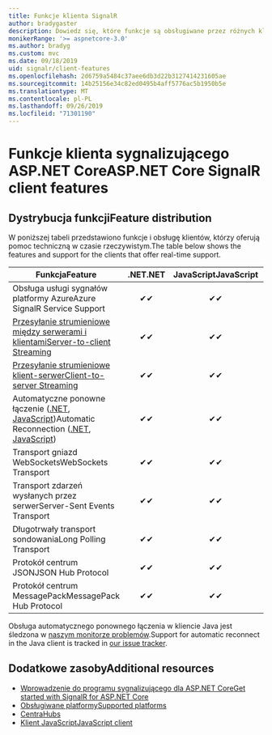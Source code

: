```yaml
---
title: Funkcje klienta SignalR
author: bradygaster
description: Dowiedz się, które funkcje są obsługiwane przez różnych klientów ASP.NET Core sygnalizujących.
monikerRange: '>= aspnetcore-3.0'
ms.author: bradyg
ms.custom: mvc
ms.date: 09/18/2019
uid: signalr/client-features
ms.openlocfilehash: 2d6759a5484c37aee6db3d22b3127414231605ae
ms.sourcegitcommit: 14b25156e34c82ed0495b4aff5776ac5b1950b5e
ms.translationtype: MT
ms.contentlocale: pl-PL
ms.lasthandoff: 09/26/2019
ms.locfileid: "71301190"
---
```

# <a name="aspnet-core-signalr-client-features"></a><span data-ttu-id="4b04b-103">Funkcje klienta sygnalizującego ASP.NET Core</span><span class="sxs-lookup"><span data-stu-id="4b04b-103">ASP.NET Core SignalR client features</span></span>

## <a name="feature-distribution"></a><span data-ttu-id="4b04b-104">Dystrybucja funkcji</span><span class="sxs-lookup"><span data-stu-id="4b04b-104">Feature distribution</span></span>

<span data-ttu-id="4b04b-105">W poniższej tabeli przedstawiono funkcje i obsługę klientów, którzy oferują pomoc techniczną w czasie rzeczywistym.</span><span class="sxs-lookup"><span data-stu-id="4b04b-105">The table below shows the features and support for the clients that offer real-time support.</span></span>

| <span data-ttu-id="4b04b-106">Funkcja</span><span class="sxs-lookup"><span data-stu-id="4b04b-106">Feature</span></span> | <span data-ttu-id="4b04b-107">.NET</span><span class="sxs-lookup"><span data-stu-id="4b04b-107">.NET</span></span> | <span data-ttu-id="4b04b-108">JavaScript</span><span class="sxs-lookup"><span data-stu-id="4b04b-108">JavaScript</span></span> | <span data-ttu-id="4b04b-109">Java</span><span class="sxs-lookup"><span data-stu-id="4b04b-109">Java</span></span> |
| ---- | :-: | :-: | :-: |
| <span data-ttu-id="4b04b-110">Obsługa usługi sygnałów platformy Azure</span><span class="sxs-lookup"><span data-stu-id="4b04b-110">Azure SignalR Service Support</span></span> |<span data-ttu-id="4b04b-111">✔</span><span class="sxs-lookup"><span data-stu-id="4b04b-111">✔</span></span>|<span data-ttu-id="4b04b-112">✔</span><span class="sxs-lookup"><span data-stu-id="4b04b-112">✔</span></span>|<span data-ttu-id="4b04b-113">✔</span><span class="sxs-lookup"><span data-stu-id="4b04b-113">✔</span></span>|
| [<span data-ttu-id="4b04b-114">Przesyłanie strumieniowe między serwerami i klientami</span><span class="sxs-lookup"><span data-stu-id="4b04b-114">Server-to-client Streaming</span></span>](xref:signalr/streaming)          |<span data-ttu-id="4b04b-115">✔</span><span class="sxs-lookup"><span data-stu-id="4b04b-115">✔</span></span>|<span data-ttu-id="4b04b-116">✔</span><span class="sxs-lookup"><span data-stu-id="4b04b-116">✔</span></span>|<span data-ttu-id="4b04b-117">✔</span><span class="sxs-lookup"><span data-stu-id="4b04b-117">✔</span></span>|
| [<span data-ttu-id="4b04b-118">Przesyłanie strumieniowe klient-serwer</span><span class="sxs-lookup"><span data-stu-id="4b04b-118">Client-to-server Streaming</span></span>](xref:signalr/streaming)          |<span data-ttu-id="4b04b-119">✔</span><span class="sxs-lookup"><span data-stu-id="4b04b-119">✔</span></span>|<span data-ttu-id="4b04b-120">✔</span><span class="sxs-lookup"><span data-stu-id="4b04b-120">✔</span></span>|<span data-ttu-id="4b04b-121">✔</span><span class="sxs-lookup"><span data-stu-id="4b04b-121">✔</span></span>|
| <span data-ttu-id="4b04b-122">Automatyczne ponowne łączenie ([.NET](/aspnet/core/signalr/dotnet-client?view=aspnetcore-3.0&tabs=visual-studio#handle-lost-connection), [JavaScript](/aspnet/core/signalr/javascript-client?view=aspnetcore-3.0#reconnect-clients))</span><span class="sxs-lookup"><span data-stu-id="4b04b-122">Automatic Reconnection ([.NET](/aspnet/core/signalr/dotnet-client?view=aspnetcore-3.0&tabs=visual-studio#handle-lost-connection), [JavaScript](/aspnet/core/signalr/javascript-client?view=aspnetcore-3.0#reconnect-clients))</span></span>          |<span data-ttu-id="4b04b-123">✔</span><span class="sxs-lookup"><span data-stu-id="4b04b-123">✔</span></span>|<span data-ttu-id="4b04b-124">✔</span><span class="sxs-lookup"><span data-stu-id="4b04b-124">✔</span></span>| |
| <span data-ttu-id="4b04b-125">Transport gniazd WebSockets</span><span class="sxs-lookup"><span data-stu-id="4b04b-125">WebSockets Transport</span></span> |<span data-ttu-id="4b04b-126">✔</span><span class="sxs-lookup"><span data-stu-id="4b04b-126">✔</span></span>|<span data-ttu-id="4b04b-127">✔</span><span class="sxs-lookup"><span data-stu-id="4b04b-127">✔</span></span>|<span data-ttu-id="4b04b-128">✔</span><span class="sxs-lookup"><span data-stu-id="4b04b-128">✔</span></span>|
| <span data-ttu-id="4b04b-129">Transport zdarzeń wysłanych przez serwer</span><span class="sxs-lookup"><span data-stu-id="4b04b-129">Server-Sent Events Transport</span></span> |<span data-ttu-id="4b04b-130">✔</span><span class="sxs-lookup"><span data-stu-id="4b04b-130">✔</span></span>|<span data-ttu-id="4b04b-131">✔</span><span class="sxs-lookup"><span data-stu-id="4b04b-131">✔</span></span>| |
| <span data-ttu-id="4b04b-132">Długotrwały transport sondowania</span><span class="sxs-lookup"><span data-stu-id="4b04b-132">Long Polling Transport</span></span> |<span data-ttu-id="4b04b-133">✔</span><span class="sxs-lookup"><span data-stu-id="4b04b-133">✔</span></span>|<span data-ttu-id="4b04b-134">✔</span><span class="sxs-lookup"><span data-stu-id="4b04b-134">✔</span></span>|<span data-ttu-id="4b04b-135">✔</span><span class="sxs-lookup"><span data-stu-id="4b04b-135">✔</span></span>|
| <span data-ttu-id="4b04b-136">Protokół centrum JSON</span><span class="sxs-lookup"><span data-stu-id="4b04b-136">JSON Hub Protocol</span></span> |<span data-ttu-id="4b04b-137">✔</span><span class="sxs-lookup"><span data-stu-id="4b04b-137">✔</span></span>|<span data-ttu-id="4b04b-138">✔</span><span class="sxs-lookup"><span data-stu-id="4b04b-138">✔</span></span>|<span data-ttu-id="4b04b-139">✔</span><span class="sxs-lookup"><span data-stu-id="4b04b-139">✔</span></span>|
| <span data-ttu-id="4b04b-140">Protokół centrum MessagePack</span><span class="sxs-lookup"><span data-stu-id="4b04b-140">MessagePack Hub Protocol</span></span> |<span data-ttu-id="4b04b-141">✔</span><span class="sxs-lookup"><span data-stu-id="4b04b-141">✔</span></span>|<span data-ttu-id="4b04b-142">✔</span><span class="sxs-lookup"><span data-stu-id="4b04b-142">✔</span></span>| |

<span data-ttu-id="4b04b-143">Obsługa automatycznego ponownego łączenia w kliencie Java jest śledzona w [naszym monitorze problemów](https://github.com/aspnet/AspNetCore/issues/8711).</span><span class="sxs-lookup"><span data-stu-id="4b04b-143">Support for automatic reconnect in the Java client is tracked in [our issue tracker](https://github.com/aspnet/AspNetCore/issues/8711).</span></span>

## <a name="additional-resources"></a><span data-ttu-id="4b04b-144">Dodatkowe zasoby</span><span class="sxs-lookup"><span data-stu-id="4b04b-144">Additional resources</span></span>

* [<span data-ttu-id="4b04b-145">Wprowadzenie do programu sygnalizującego dla ASP.NET Core</span><span class="sxs-lookup"><span data-stu-id="4b04b-145">Get started with SignalR for ASP.NET Core</span></span>](xref:tutorials/signalr)
* [<span data-ttu-id="4b04b-146">Obsługiwane platformy</span><span class="sxs-lookup"><span data-stu-id="4b04b-146">Supported platforms</span></span>](xref:signalr/supported-platforms)
* [<span data-ttu-id="4b04b-147">Centra</span><span class="sxs-lookup"><span data-stu-id="4b04b-147">Hubs</span></span>](xref:signalr/hubs)
* [<span data-ttu-id="4b04b-148">Klient JavaScript</span><span class="sxs-lookup"><span data-stu-id="4b04b-148">JavaScript client</span></span>](xref:signalr/javascript-client)
